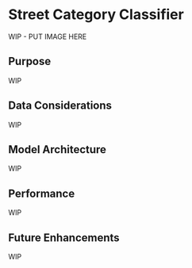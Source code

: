 # Street Category Classifier

WIP - PUT IMAGE HERE

## Purpose  

WIP

## Data Considerations

WIP

## Model Architecture

WIP

## Performance

WIP

## Future Enhancements

WIP

